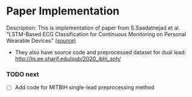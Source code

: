# Paper Implementation
Description: This is implementation of paper from S.Saadatnejad et al. "LSTM-Based ECG Classification for Continuous Monitoring on Personal Wearable Devices" [(source)](https://ieeexplore.ieee.org/abstract/document/8691755)
  * They also have source code and preprocessed dataset for dual lead: http://lis.ee.sharif.edu/pub/2020_jbhi_soh/
  
### TODO next
- [ ] Add code for MITBIH single-lead preprocessing method

